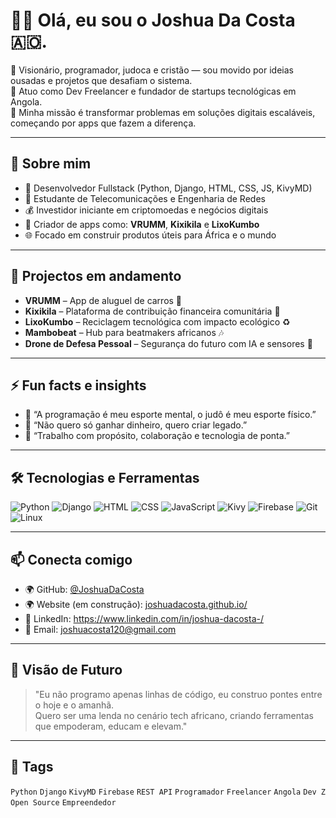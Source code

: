 # 👋🏽 Olá, eu sou o Joshua Da Costa 🇦🇴.

🧠 Visionário, programador, judoca e cristão — sou movido por ideias ousadas e projetos que desafiam o sistema.  
🚀 Atuo como Dev Freelancer e fundador de startups tecnológicas em Angola.  
🎯 Minha missão é transformar problemas em soluções digitais escaláveis, começando por apps que fazem a diferença.

---

## 💼 Sobre mim

- 🔧 Desenvolvedor Fullstack (Python, Django, HTML, CSS, JS, KivyMD)
- 📡 Estudante de Telecomunicações e Engenharia de Redes
- 💰 Investidor iniciante em criptomoedas e negócios digitais
- 📱 Criador de apps como: **VRUMM**, **Kixikila** e **LixoKumbo**
- 🌐 Focado em construir produtos úteis para África e o mundo

---

## 📌 Projectos em andamento

- **VRUMM** – App de aluguel de carros 🚗
- **Kixikila** – Plataforma de contribuição financeira comunitária 💸
- **LixoKumbo** – Reciclagem tecnológica com impacto ecológico ♻️
- **Mambobeat** – Hub para beatmakers africanos 🎶
- **Drone de Defesa Pessoal** – Segurança do futuro com IA e sensores 🤖

---

## ⚡ Fun facts e insights

- 💬 “A programação é meu esporte mental, o judô é meu esporte físico.”
- 🎯 “Não quero só ganhar dinheiro, quero criar legado.”
- 🤝 “Trabalho com propósito, colaboração e tecnologia de ponta.”

---

## 🛠️ Tecnologias e Ferramentas

![Python](https://img.shields.io/badge/-Python-3776AB?style=for-the-badge&logo=python&logoColor=white)
![Django](https://img.shields.io/badge/-Django-092E20?style=for-the-badge&logo=django&logoColor=white)
![HTML](https://img.shields.io/badge/-HTML5-E34F26?style=for-the-badge&logo=html5&logoColor=white)
![CSS](https://img.shields.io/badge/-CSS3-1572B6?style=for-the-badge&logo=css3&logoColor=white)
![JavaScript](https://img.shields.io/badge/-JavaScript-F7DF1E?style=for-the-badge&logo=javascript&logoColor=black)
![Kivy](https://img.shields.io/badge/-Kivy-7DAA3D?style=for-the-badge&logo=kivy&logoColor=white)
![Firebase](https://img.shields.io/badge/-Firebase-FFCA28?style=for-the-badge&logo=firebase&logoColor=black)
![Git](https://img.shields.io/badge/-Git-F05032?style=for-the-badge&logo=git&logoColor=white)
![Linux](https://img.shields.io/badge/-Linux-FCC624?style=for-the-badge&logo=linux&logoColor=black)

---

## 📫 Conecta comigo

- 🌍 GitHub: [@JoshuaDaCosta](https://github.com/JoshuaDaCosta)
- 🌍 Website (em construção): [joshuadacosta.github.io/](https://joshuadacosta.github.io/)
- 💼 LinkedIn: https://www.linkedin.com/in/joshua-dacosta-/
- 📧 Email: joshuacosta120@gmail.com

---

## 🌟 Visão de Futuro

> "Eu não programo apenas linhas de código, eu construo pontes entre o hoje e o amanhã.  
> Quero ser uma lenda no cenário tech africano, criando ferramentas que empoderam, educam e elevam."

---
## 🔖 Tags

`Python` `Django` `KivyMD` `Firebase` `REST API` `Programador` `Freelancer` `Angola` `Dev Z` `Open Source` `Empreendedor`

<!-- SEO BOOST -->
<!-- Programador Angolano, Programador Freelance, Desenvolvedor de apps Angola, Python Developer Africa, VRUMM, Kixikila, Tech Startups Angola, KivyMD Developer, Empreendedor africano, GitHub Angola -->
